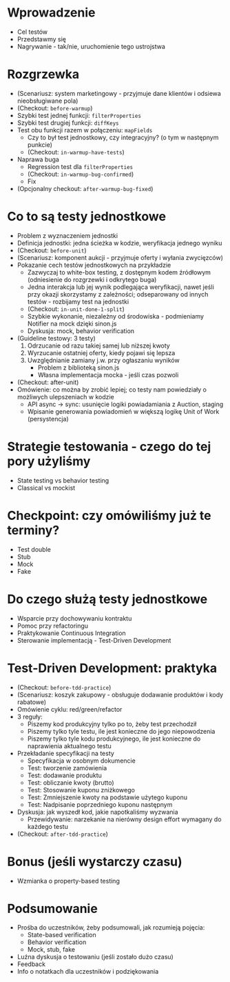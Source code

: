 # Wprowadzenie
* Cel testów
* Przedstawmy się
* Nagrywanie - tak/nie, uruchomienie tego ustrojstwa

# Rozgrzewka
* (Scenariusz: system marketingowy - przyjmuje dane klientów i odsiewa nieobsługiwane pola)
* (Checkout: `before-warmup`)
* Szybki test jednej funkcji: `filterProperties`
* Szybki test drugiej funkcji: `diffKeys`
* Test obu funkcji razem w połączeniu: `mapFields`
    * Czy to był test jednostkowy, czy integracyjny? (o tym w następnym punkcie)
    * (Checkout: `in-warmup-have-tests`)
* Naprawa buga
    * Regression test dla `filterProperties`
    * (Checkout: `in-warmup-bug-confirmed`)
    * Fix
* (Opcjonalny checkout: `after-warmup-bug-fixed`)

# Co to są testy jednostkowe
* Problem z wyznaczeniem jednostki
* Definicja jednostki: jedna ścieżka w kodzie, weryfikacja jednego wyniku
* (Checkout: `before-unit`)
* (Scenariusz: komponent aukcji - przyjmuje oferty i wyłania zwycięzców)
* Pokazanie cech testów jednostkowych na przykładzie
    * Zazwyczaj to white-box testing, z dostępnym kodem źródłowym (odniesienie do rozgrzewki i odkrytego buga)
    * Jedna interakcja lub jej wynik podlegająca weryfikacji, nawet jeśli przy okazji skorzystamy z zależności; odseparowany od innych testów - rozbijamy test na jednostki
    * (Checkout: `in-unit-done-1-split`)
    * Szybkie wykonanie, niezależny od środowiska - podmieniamy Notifier na mock dzięki sinon.js
    * Dyskusja: mock, behavior verification
* (Guideline testowy: 3 testy)
    1. Odrzucanie od razu takiej samej lub niższej kwoty
    2. Wyrzucanie ostatniej oferty, kiedy pojawi się lepsza
    3. Uwzględnianie zamiany j.w. przy ogłaszaniu wyników
        * Problem z biblioteką sinon.js
        * Własna implementacja mocka - jeśli czas pozwoli
* (Checkout: after-unit)
* Omówienie: co można by zrobić lepiej; co testy nam powiedziały o możliwych ulepszeniach w kodzie
    * API async → sync: usunięcie logiki powiadamiania z Auction, staging
    * Wpisanie generowania powiadomień w większą logikę Unit of Work (persystencja)

# Strategie testowania - czego do tej pory użyliśmy
* State testing vs behavior testing
* Classical vs mockist

# Checkpoint: czy omówiliśmy już te terminy?
* Test double
* Stub
* Mock
* Fake

# Do czego służą testy jednostkowe
* Wsparcie przy dochowywaniu kontraktu
* Pomoc przy refactoringu
* Praktykowanie Continuous Integration
* Sterowanie implementacją - Test-Driven Development

# Test-Driven Development: praktyka
* (Checkout: `before-tdd-practice`)
* (Scenariusz: koszyk zakupowy - obsługuje dodawanie produktów i kody rabatowe)
* Omówienie cyklu: red/green/refactor
* 3 reguły:
    * Piszemy kod produkcyjny tylko po to, żeby test przechodził
    * Piszemy tylko tyle testu, ile jest konieczne do jego niepowodzenia
    * Piszemy tylko tyle kodu produkcyjnego, ile jest konieczne do naprawienia aktualnego testu
* Przekładanie specyfikacji na testy
    * Specyfikacja w osobnym dokumencie
    * Test: tworzenie zamówienia
    * Test: dodawanie produktu
    * Test: obliczanie kwoty (brutto)
    * Test: Stosowanie kuponu zniżkowego
    * Test: Zmniejszenie kwoty na podstawie użytego kuponu
    * Test: Nadpisanie poprzedniego kuponu następnym
* Dyskusja: jak wyszedł kod, jakie napotkaliśmy wyzwania
    * Przewidywanie: narzekanie na nierówny design effort wymagany do każdego testu
* (Checkout: `after-tdd-practice`)

# Bonus (jeśli wystarczy czasu)
* Wzmianka o property-based testing

# Podsumowanie
* Prośba do uczestników, żeby podsumowali, jak rozumieją pojęcia:
    * State-based verification
    * Behavior verification
    * Mock, stub, fake
* Luźna dyskusja o testowaniu (jeśli zostało dużo czasu)
* Feedback
* Info o notatkach dla uczestników i podziękowania
